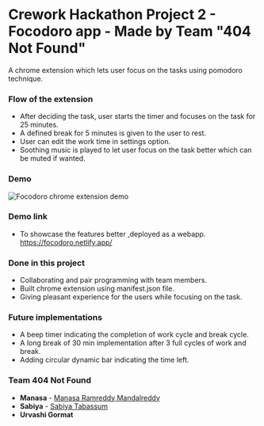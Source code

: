 # Crework Hackathon Project 2 - Focodoro app - Made by Team "404 Not Found"

A chrome extension which lets user focus on the tasks using pomodoro technique.

### Flow of the extension

- After deciding the task, user starts the timer and focuses on the task for 25 minutes.
- A defined break for 5 minutes is given to the user to rest.
- User can edit the work time in settings option.
- Soothing music is played to let user focus on the task better which can be muted if wanted.

### Demo

![Focodoro chrome extension demo](https://github.com/Manasa1013/pomodoro/blob/master/assets/video/Focodorogif.gif)

### Demo link

- To showcase the features better ,deployed as a webapp.
  https://focodoro.netlify.app/

### Done in this project

- Collaborating and pair programming with team members.
- Built chrome extension using manifest.json file.
- Giving pleasant experience for the users while focusing on the task.

### Future implementations

- A beep timer indicating the completion of work cycle and break cycle.
- A long break of 30 min implementation after 3 full cycles of work and break.
- Adding circular dynamic bar indicating the time left.

### Team 404 Not Found

- **Manasa** - [Manasa Ramreddy Mandalreddy](https://github.com/Manasa1013)
- **Sabiya** - [Sabiya Tabassum](https://github.com/shanolhere)
- **Urvashi Gormat**
